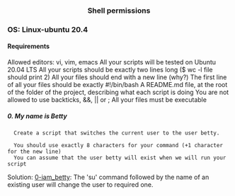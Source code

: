 ### <div align="center">Shell permissions</div>
### OS: Linux-ubuntu 20.4

#### Requirements

Allowed editors: vi, vim, emacs
All your scripts will be tested on Ubuntu 20.04 LTS
All your scripts should be exactly two lines long ($ wc -l file should print 2)
All your files should end with a new line (why?)
The first line of all your files should be exactly #!/bin/bash
A README.md file, at the root of the folder of the project, describing what each script is doing
You are not allowed to use backticks, &&, || or ;
All your files must be executable

##### 0. My name is Betty

      Create a script that switches the current user to the user betty.

      You should use exactly 8 characters for your command (+1 character for the new line)
      You can assume that the user betty will exist when we will run your script
      
Solution:
[0-iam_betty](https://github.com/mideactive/alx-system_engineering-devops/blob/master/0x01-shell_permissions/0-iam_betty): The 'su' command followed by the name of an existing user will change the user to required one.


